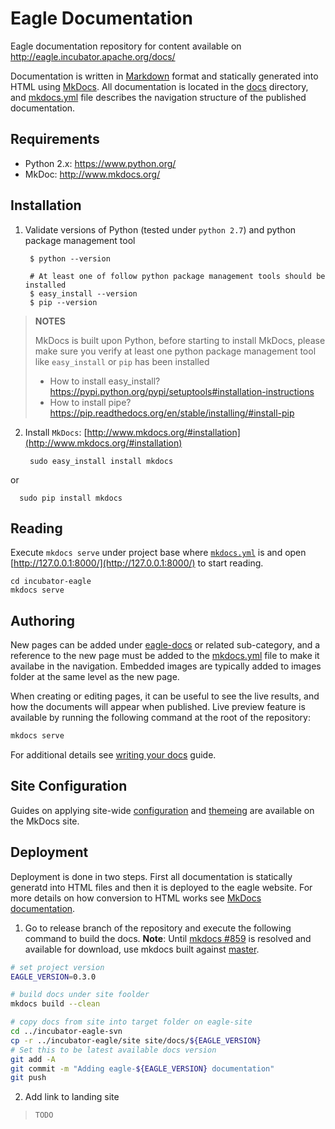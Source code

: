 # Eagle Documentation

Eagle documentation repository for content available on http://eagle.incubator.apache.org/docs/

Documentation is written in [Markdown](https://guides.github.com/features/mastering-markdown/) format and statically generated into HTML using [MkDocs](http://www.mkdocs.org/).  All documentation is located in the [docs](docs) directory, and [mkdocs.yml](mkdocs.yml) file describes the navigation structure of the published documentation.

## Requirements
* Python 2.x: https://www.python.org/
* MkDoc: http://www.mkdocs.org/

## Installation
1. Validate versions of Python (tested under `python 2.7`) and python package management tool
    
        $ python --version

        # At least one of follow python package management tools should be installed
        $ easy_install --version
        $ pip --version

  > __NOTES__
  >
  > MkDocs is built upon Python, before starting to install MkDocs, please make sure you verify at least one python package management tool like `easy_install` or `pip` has been installed
  >- How to install easy_install? https://pypi.python.org/pypi/setuptools#installation-instructions
  >- How to install pipe? https://pip.readthedocs.org/en/stable/installing/#install-pip
  
2. Install `MkDocs`: [http://www.mkdocs.org/#installation](http://www.mkdocs.org/#installation)
  
        sudo easy_install install mkdocs
  
  or 
  
      sudo pip install mkdocs

## Reading

Execute `mkdocs serve` under project base where [`mkdocs.yml`](../mkdocs.yml) is and open [http://127.0.0.1:8000/](http://127.0.0.1:8000/) to start reading.

    cd incubator-eagle
    mkdocs serve

## Authoring

New pages can be added under [eagle-docs](.) or related sub-category, and a reference to the new page must be added to the [mkdocs.yml](../mkdocs.yml#L36) file to make it availabe in the navigation.  Embedded images are typically added to images folder at the same level as the new page.

When creating or editing pages, it can be useful to see the live results, and how the documents will appear when published.  Live preview feature is available by running the following command at the root of the repository:

```bash
mkdocs serve
```

For additional details see [writing your docs](http://www.mkdocs.org/user-guide/writing-your-docs/) guide.

## Site Configuration

Guides on applying site-wide [configuration](http://www.mkdocs.org/user-guide/configuration/) and [themeing](http://www.mkdocs.org/user-guide/styling-your-docs/) are available on the MkDocs site.

## Deployment

Deployment is done in two steps.  First all documentation is statically generatd into HTML files and then it is deployed to the eagle website.  For more details on how conversion to HTML works see [MkDocs documentation](http://www.mkdocs.org/).

1.  Go to release branch of the repository and execute the following command to build the docs.  **Note**: Until [mkdocs #859](https://github.com/mkdocs/mkdocs/issues/859) is resolved and available for download, use mkdocs built against [master](https://github.com/mkdocs/mkdocs).

```bash
# set project version
EAGLE_VERSION=0.3.0

# build docs under site foolder
mkdocs build --clean

# copy docs from site into target folder on eagle-site
cd ../incubator-eagle-svn
cp -r ../incubator-eagle/site site/docs/${EAGLE_VERSION}
# Set this to be latest available docs version
git add -A
git commit -m "Adding eagle-${EAGLE_VERSION} documentation"
git push
```

2. Add link to landing site
> `TODO`
